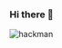### Hi there 👋
![hackman](https://media.giphy.com/media/RyXVu4ZW454IM/giphy.gif)
<!--
**silascastro/silascastro** is a ✨ _special_ ✨ repository because its `README.md` (this file) appears on your GitHub profile.

Here are some ideas to get you started:

- 🔭 I’m currently working on UNA-SUS Amazônia
- 🌱 I’m currently learning Devops, Scrum, Nodejs and .NET
- 👯 I’m looking to collaborate on ...
- 🤔 I’m looking for help with ...
- 💬 Ask me about ...
- 📫 How to reach me: ...
- 😄 Pronouns: ...
- ⚡ Fun fact: ...
-->
